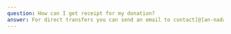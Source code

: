 ```yaml
---
question: How can I get receipt for my donation?
answer: For direct transfers you can send an email to contact[@]an-nadaa.com along with screenshot of transfer confirmation and our team will send you the invoice. For online donations you can check your donation receipt in your email inbox.
---
```

